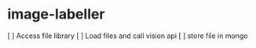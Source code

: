 # image-labeller



[ ] Access file library
[ ] Load files and call vision api
[ ] store file in mongo
